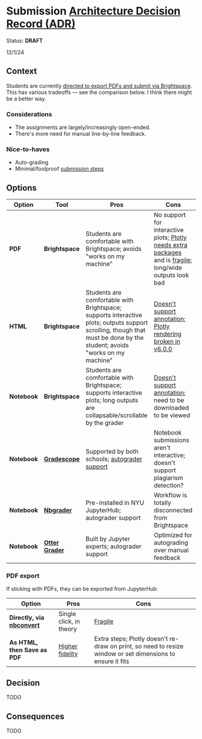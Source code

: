 # Submission [Architecture Decision Record (ADR)](https://18f.gsa.gov/2021/07/06/architecture_decision_records_helpful_now_invaluable_later/)

Status: **DRAFT**

12/1/24

## Context

Students are currently [directed to export PDFs and submit via Brightspace](../../assignments.md#submission). This has various tradeoffs — see the comparison below. I think there might be a better way.

### Considerations

- The assignments are largely/increasingly open-ended.
- There's more need for manual line-by-line feedback.

### Nice-to-haves

- Auto-grading
- Minimal/foolproof [submission steps](../../assignments.md#submission)

## Options

| Option       | Tool                             | Pros                                                                                                                                                                     | Cons                                                                                                                           |
| ------------ | -------------------------------- | ------------------------------------------------------------------------------------------------------------------------------------------------------------------------ | ------------------------------------------------------------------------------------------------------------------------------ |
| **PDF**      | **Brightspace**                 | Students are comfortable with Brightspace; avoids "works on my machine"                                                                                                 | No support for interactive plots; [Plotly needs extra packages][kaleido] and is [fragile][fragile]; long/wide outputs look bad |
| **HTML**     | **Brightspace**                 | Students are comfortable with Brightspace; supports interactive plots; outputs support scrolling, though that must be done by the student; avoids "works on my machine" | [Doesn't support annotation][annotation]; [Plotly rendering broken in v6.0.0][html-render]                                     |
| **Notebook** | **Brightspace**                 | Students are comfortable with Brightspace; supports interactive plots; long outputs are collapsable/scrollable by the grader                                | [Doesn't support annotation][annotation]; need to be downloaded to be viewed                                                   |
| **Notebook** | [**Gradescope**][gradescope]     | Supported by both schools; [autograder support][gs-autograder]                                                                                                           | Notebook submissions aren't interactive; doesn't support plagiarism detection?                                                 |
| **Notebook** | [**Nbgrader**][nbgrader]         | Pre-installed in NYU JupyterHub; autograder support                                                                                                             | Workflow is totally disconnected from Brightspace                                                                             |
| **Notebook** | [**Otter Grader**][otter-grader] | Built by Jupyter experts; autograder support                                                                                                                             | Optimized for autograding over manual feedback                                                                                 |

[kaleido]: https://plotly.com/python/static-image-export/
[annotation]: https://community.d2l.com/brightspace/kb/articles/3529-evaluate-assignments-using-the-assignments-tool#supported-file-types-for-annotating-submissions
[html-render]: https://github.com/plotly/plotly.py/issues/5012
[gradescope]: https://support.nyu.edu/esc?id=kb_article&sysparm_article=KB0011989
[gs-autograder]: https://gradescope-autograders.readthedocs.io/
[nbgrader]: https://nbgrader.readthedocs.io/
[otter-grader]: https://otter-grader.readthedocs.io/

### PDF export

If sticking with PDFs, they can be exported from JupyterHub:

| Option                                   | Pros                        | Cons                                                                                                       |
| ---------------------------------------- | --------------------------- | ---------------------------------------------------------------------------------------------------------- |
| **Directly, via [nbconvert][nbconvert]** | Single click, in theory     | [Fragile][fragile]                                                                                         |
| **As HTML, then Save as PDF**            | [Higher fidelity][fidelity] | Extra steps; Plotly doesn't re-draw on print, so need to resize window or set dimensions to ensure it fits |

[nbconvert]: https://nbconvert.readthedocs.io/
[fidelity]: https://github.com/jupyterlab/jupyterlab/issues/12113
[fragile]: ../instructor_guide.md#jupyterhub-troubleshooting

## Decision

TODO

## Consequences

TODO
